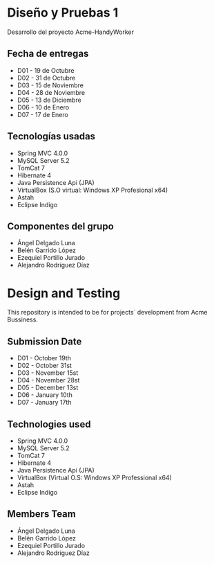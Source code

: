 # Diseño y Pruebas 1

  Desarrollo del proyecto Acme-HandyWorker
  
  ## Fecha de entregas
  * D01 - 19 de Octubre
  * D02 - 31 de Octubre
  * D03 - 15 de Noviembre
  * D04 - 28 de Noviembre
  * D05 - 13 de Diciembre
  * D06 - 10 de Enero
  * D07 - 17 de Enero
  
  ## Tecnologías usadas
  
  * Spring MVC 4.0.0
  * MySQL Server 5.2
  * TomCat 7
  * Hibernate 4
  * Java Persistence Api (JPA)
  * VirtualBox (S.O virtual: Windows XP Profesional x64)
  * Astah
  * Eclipse Indigo
  
  ## Componentes del grupo
  
  * Ángel Delgado Luna
  * Belén Garrido López
  * Ezequiel Portillo Jurado
  * Alejandro Rodríguez Díaz

# Design and Testing

  This repository is intended to be for projects´ development from Acme Bussiness.
  
  ## Submission Date
  * D01 - October 19th
  * D02 - October 31st
  * D03 - November 15st
  * D04 - November 28st
  * D05 - December 13st
  * D06 - January 10th
  * D07 - January 17th
  
  ## Technologies used
  
  * Spring MVC 4.0.0
  * MySQL Server 5.2
  * TomCat 7
  * Hibernate 4
  * Java Persistence Api (JPA)
  * VirtualBox (Virtual O.S: Windows XP Professional x64)
  * Astah
  * Eclipse Indigo
  
  ## Members Team
  
  * Ángel Delgado Luna
  * Belén Garrido López
  * Ezequiel Portillo Jurado
  * Alejandro Rodríguez Díaz
